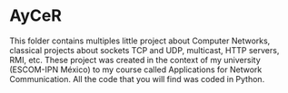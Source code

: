 # AyCeR
This folder contains multiples little project about Computer Networks, classical projects about sockets TCP and UDP, multicast, HTTP servers, RMI, etc. 
These project was created in the context of my university (ESCOM-IPN México) to my course called Applications for Network Communication.
All the code that you will find was coded in Python.
